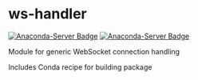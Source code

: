 # ws-handler

[![Anaconda-Server Badge](https://anaconda.org/jmcmurray/ws-handler/badges/version.svg)](https://anaconda.org/jmcmurray/ws-handler)
[![Anaconda-Server Badge](https://anaconda.org/jmcmurray/ws-handler/badges/downloads.svg)](https://anaconda.org/jmcmurray/ws-handler)

Module for generic WebSocket connection handling

Includes Conda recipe for building package
